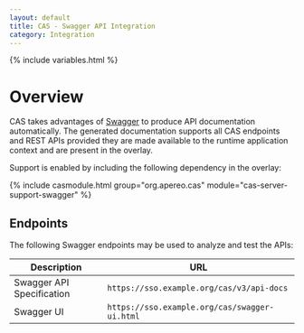 ```yaml
---
layout: default
title: CAS - Swagger API Integration
category: Integration
---
```


{% include variables.html %}

# Overview

CAS takes advantages of [Swagger](https://swagger.io/) to produce API documentation automatically. 
The generated documentation supports all CAS endpoints and REST APIs provided they are made available to the runtime 
application context and are present in the overlay. 

Support is enabled by including the following dependency in the overlay:

{% include casmodule.html group="org.apereo.cas" module="cas-server-support-swagger" %}

## Endpoints

The following Swagger endpoints may be used to analyze and test the APIs: 

| Description                 | URL              
|-----------------------------|-------------------------------------------------
| Swagger API Specification   | `https://sso.example.org/cas/v3/api-docs`       
| Swagger UI                  | `https://sso.example.org/cas/swagger-ui.html`       
